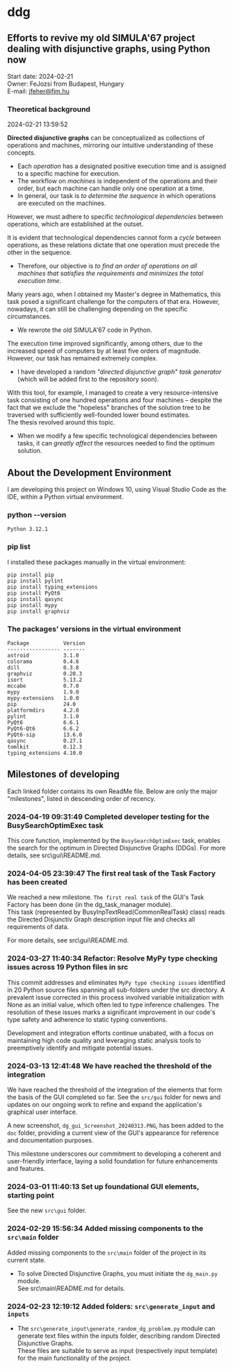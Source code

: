 
# ddg

## Efforts to revive my old SIMULA'67 project dealing with disjunctive graphs, using Python now

Start date: 2024-02-21  
Owner: FeJozsi from Budapest, Hungary  
E-mail: <jfeher@fjm.hu>  

### Theoretical background

2024-02-21 13:59:52

**Directed disjunctive graphs** can be conceptualized as collections of operations and machines,
mirroring our intuitive understanding of these concepts.

- Each *operation* has a designated positive execution time and is assigned
to a specific machine for execution.  
- The workflow on *machines* is independent of the operations and their order,
but each machine can handle only one operation at a time.  
- In general, our task is *to determine the sequence* in which operations are executed
on the machines.

However, we must adhere to specific *technological dependencies* between
operations, which are established at the outset.  

It is evident that technological dependencies cannot form a *cycle* between operations,
as these relations dictate that one operation must precede the other in the sequence.

- Therefore, our objective is *to find an order of operations on all machines that
satisfies the requirements and minimizes the total execution time*.

Many years ago, when I obtained my Master's degree in Mathematics, this task
posed a significant challenge for the computers of that era. However, nowadays,
it can still be challenging depending on the specific circumstances.

- We rewrote the old SIMULA'67 code in Python.

The execution time improved significantly, among others, due to the
increased speed of computers by at least five orders of magnitude.
However, our task has remained extremely complex.

- I have developed a random *"directed disjunctive graph" task generator*
(which will be added first to the repository soon).

With this tool, for example, I managed to create a very resource-intensive
task consisting of one hundred operations and four machines – despite the fact
that we exclude the "hopeless" branches of the solution tree to be traversed
with sufficiently well-founded lower bound estimates.  
The thesis revolved around this topic.

- When we modify a few specific technological dependencies between tasks,
it can *greatly affect* the resources needed to find the optimum solution.

## About the Development Environment

I am developing this project on Windows 10, using Visual Studio Code as the IDE,
within a Python virtual environment.

### python --version

    Python 3.12.1

### pip list

I installed these packages manually in the virtual environment:

    pip install pip
    pip install pylint
    pip install typing_extensions
    pip install PyQt6
    pip install qasync
    pip install mypy
    pip install graphviz

### The packages' versions in the virtual environment

    Package           Version
    ----------------- -------
    astroid           3.1.0
    colorama          0.4.6
    dill              0.3.8
    graphviz          0.20.3
    isort             5.13.2
    mccabe            0.7.0
    mypy              1.9.0
    mypy-extensions   1.0.0
    pip               24.0
    platformdirs      4.2.0
    pylint            3.1.0
    PyQt6             6.6.1
    PyQt6-Qt6         6.6.2
    PyQt6-sip         13.6.0
    qasync            0.27.1
    tomlkit           0.12.3
    typing_extensions 4.10.0

## Milestones of developing

Each linked folder contains its own ReadMe file.
Below are only the major "milestones", listed in descending order of recency.

### 2024-04-19 09:31:49 Completed developer testing for the BusySearchOptimExec task

This core function, implemented by the `BusySearchOptimExec` task, enables the search for the
optimum in Directed Disjunctive Graphs (DDGs). For more details, see src\gui\README.md.

### 2024-04-05 23:39:47 The first real task of the Task Factory has been created

We reached a new milestone. `The first real task` of the GUI's Task Factory has been done
(in the dg_task_manager module).  
This task (represented by BusyInpTextRead(CommonRealTask) class) reads the Directed Disjunctiv
Graph description input file and checks all requirements of data.

For more details, see src\gui\README.md.

### 2024-03-27 11:40:34 Refactor: Resolve MyPy type checking issues across 19 Python files in src

This commit addresses and eliminates `MyPy type checking issues` identified in 20 Python source files
spanning all sub-folders under the src directory. A prevalent issue corrected in this process
involved variable initialization with None as an initial value, which often led to type inference
challenges. The resolution of these issues marks a significant improvement in our code's type
safety and adherence to static typing conventions.

Development and integration efforts continue unabated, with a focus on maintaining high code quality
and leveraging static analysis tools to preemptively identify and mitigate potential issues.

### 2024-03-13 12:41:48 We have reached the threshold of the integration

We have reached the threshold of the integration of the elements that form the basis
of the GUI completed so far. See the `src/gui` folder for news and updates on our ongoing
work to refine and expand the application's graphical user interface.

A new screenshot, `dg_gui_Screenshot_20240313.PNG`, has been added to the `doc` folder,
providing a current view of the GUI's appearance for reference and documentation purposes.

This milestone underscores our commitment to developing a coherent and user-friendly interface,
laying a solid foundation for future enhancements and features.

### 2024-03-01 11:40:13 Set up foundational GUI elements, starting point

See the new `src\gui` folder.

### 2024-02-29 15:56:34 Added missing components to the `src\main` folder

Added missing components to the `src\main` folder of the project
in its current state.

- To solve Directed Disjunctive Graphs, you must initiate the `dg_main.py` module.  
See src\main\README.md for details.

### 2024-02-23 12:19:12 Added folders: `src\generate_input` and `inputs`

- The `src\generate_input\generate_random_dg_problem.py` module can generate
text files within the inputs folder, describing random Directed Disjunctive Graphs.  
These files are suitable to serve as input (respectively input template) for the main
functionality of the project.
